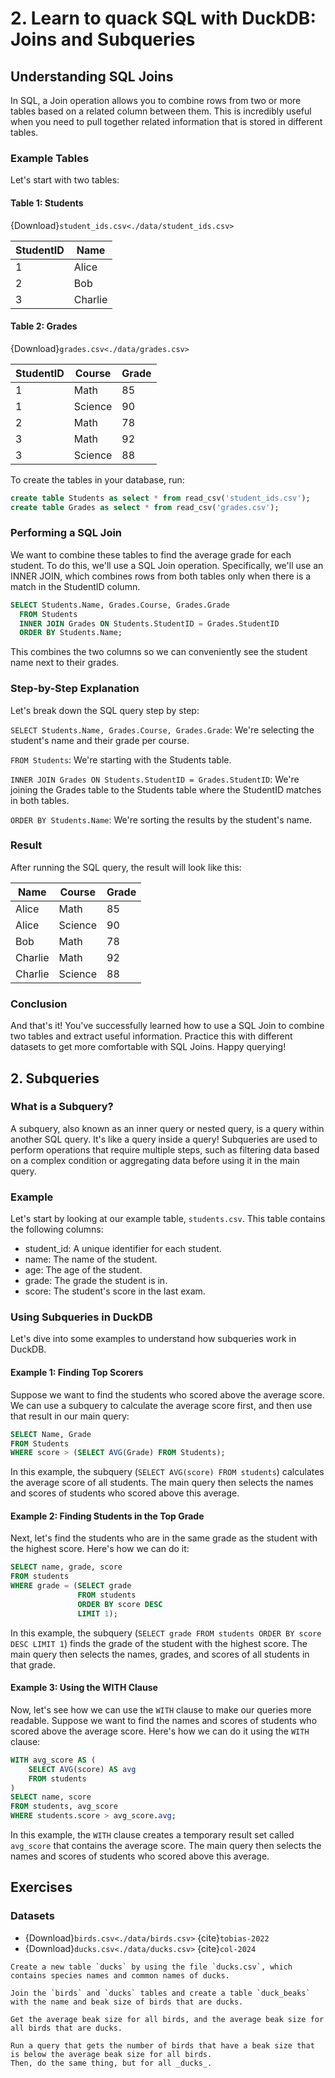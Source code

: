 # 2. Learn to quack SQL with DuckDB: Joins and Subqueries

## Understanding SQL Joins
In SQL, a Join operation allows you to combine rows from two or more tables based on a related column between them. This is incredibly useful when you need to pull together related information that is stored in different tables.

### Example Tables
Let's start with two tables:

#### Table 1: Students

{Download}`student_ids.csv<./data/student_ids.csv>`

| StudentID | Name |
| --------- | ---- |
| 1 | Alice |
| 2 | Bob |
| 3 | Charlie |


#### Table 2: Grades

{Download}`grades.csv<./data/grades.csv>`

| StudentID | Course | Grade |
| --------- | ------ | ----- |
| 1 | Math | 85 |
| 1 | Science | 90 |
| 2 | Math | 78 |
| 3 | Math | 92 |
| 3 | Science | 88 |

To create the tables in your database, run:

```SQL
create table Students as select * from read_csv('student_ids.csv');
create table Grades as select * from read_csv('grades.csv');
```

### Performing a SQL Join

We want to combine these tables to find the average grade for each student. To do this, we'll use a SQL Join operation. Specifically, we'll use an INNER JOIN, which combines rows from both tables only when there is a match in the StudentID column.

```SQL
SELECT Students.Name, Grades.Course, Grades.Grade
  FROM Students
  INNER JOIN Grades ON Students.StudentID = Grades.StudentID
  ORDER BY Students.Name;
```

This combines the two columns so we can conveniently see the student name next to their grades.

### Step-by-Step Explanation
Let's break down the SQL query step by step:

`SELECT Students.Name, Grades.Course, Grades.Grade`: We're selecting the student's name and their grade per course.

`FROM Students`: We're starting with the Students table.

`INNER JOIN Grades ON Students.StudentID = Grades.StudentID`: We're joining the Grades table to the Students table where the StudentID matches in both tables.

`ORDER BY Students.Name`: We're sorting the results by the student's name.

### Result
After running the SQL query, the result will look like this:

| Name | Course | Grade |
| --- | --- | --- |
| Alice   | Math    |    85 |
| Alice   | Science |    90 |
| Bob     | Math    |    78 |
| Charlie | Math    |    92 |
| Charlie | Science |    88 |

### Conclusion

And that's it! You've successfully learned how to use a SQL Join to combine two tables and extract useful information. Practice this with different datasets to get more comfortable with SQL Joins. Happy querying!

## 2. Subqueries

### What is a Subquery?

A subquery, also known as an inner query or nested query, is a query within another SQL query. It's like a query inside a query! Subqueries are used to perform operations that require multiple steps, such as filtering data based on a complex condition or aggregating data before using it in the main query.

### Example

Let's start by looking at our example table, `students.csv`. This table contains the following columns:

- student_id: A unique identifier for each student.
- name: The name of the student.
- age: The age of the student.
- grade: The grade the student is in.
- score: The student's score in the last exam.

### Using Subqueries in DuckDB

Let's dive into some examples to understand how subqueries work in DuckDB.

#### Example 1: Finding Top Scorers
Suppose we want to find the students who scored above the average score. We can use a subquery to calculate the average score first, and then use that result in our main query:

```SQL
SELECT Name, Grade
FROM Students
WHERE score > (SELECT AVG(Grade) FROM Students);
```

In this example, the subquery (`SELECT AVG(score) FROM students`) calculates the average score of all students. The main query then selects the names and scores of students who scored above this average.

#### Example 2: Finding Students in the Top Grade

Next, let's find the students who are in the same grade as the student with the highest score. Here's how we can do it:

```SQL
SELECT name, grade, score
FROM students
WHERE grade = (SELECT grade
               FROM students
               ORDER BY score DESC
               LIMIT 1);
```

In this example, the subquery (`SELECT grade FROM students ORDER BY score DESC LIMIT 1`) finds the grade of the student with the highest score. The main query then selects the names, grades, and scores of all students in that grade.

#### Example 3: Using the WITH Clause

Now, let's see how we can use the `WITH` clause to make our queries more readable. Suppose we want to find the names and scores of students who scored above the average score. Here's how we can do it using the `WITH` clause:

```SQL
WITH avg_score AS (
    SELECT AVG(score) AS avg
    FROM students
)
SELECT name, score
FROM students, avg_score
WHERE students.score > avg_score.avg;
```

In this example, the `WITH` clause creates a temporary result set called `avg_score` that contains the average score. The main query then selects the names and scores of students who scored above this average.

## Exercises

### Datasets

- {Download}`birds.csv<./data/birds.csv>` {cite}`tobias-2022`
- {Download}`ducks.csv<./data/ducks.csv>` {cite}`col-2024`

```{admonition} Exercise
Create a new table `ducks` by using the file `ducks.csv`, which contains species names and common names of ducks.
```

```{admonition} Exercise
Join the `birds` and `ducks` tables and create a table `duck_beaks` with the name and beak size of birds that are ducks.
``` 

```{admonition} Exercise
Get the average beak size for all birds, and the average beak size for all birds that are ducks.
```

```{admonition} Exercise
Run a query that gets the number of birds that have a beak size that is below the average beak size for all birds.
Then, do the same thing, but for all _ducks_.
```
